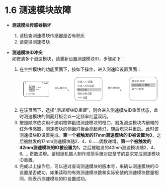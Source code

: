# 1.6 测速模块故障

- **测速模块传感器损坏**  
  1. 请检查测速模块传感器是否有积灰
  2. 请更换测速模块

- **测速模块ID冲突**  
如安装多个测速模块，请重新设置测速模块ID，步骤如下：
  1. 在主控模块的功能页面下，按如下操作，进入测速ID设置页面：
  ![](A2.png)
  3. 在该页面下，选择“*测速模块ID重置*”，则会进入测速模块ID重置状态，此时测速模块的侧面灯板会以一定频率红蓝双闪。
  4. 按照顺序依次用不透明物体戳进测速模块的枪口，触发测速模块内前端的红外传感器，测速模块的侧面灯板会亮起黄灯，随后熄灭并重启。此时该测速模块ID设置完成。**第一个被触发的17mm测速模块的ID被设置为0**，之后被触发的17mm测速模块随2、4、6......偶数递增。**第一个被触发的42mm测速模块的ID被设置为1**，之后被触发的42mm测速模块随2、4、6......奇数递增。请根据机器人制作规范手册对应章节的要求完成测速模块ID重置。
  5. 完成以上操作后，可以通过查询测速模块的版本号，来确认测速模块的ID设置是否成功。如果读取的有效测速模块数和实际安装的测速模块数量相同，则表示测速模块的ID设置成功。
